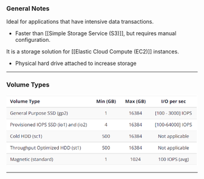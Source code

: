 ### General Notes

Ideal for applications that have intensive data transactions.
- Faster than [[Simple Storage Service (S3)]], but requires manual configuration.

It is a storage solution for [[Elastic Cloud Compute (EC2)]] instances.
- Physical hard drive attached to increase storage 

____
### Volume Types

![volume types](./Pictures/ebsstorage.png)

---
